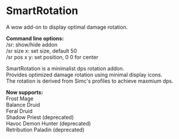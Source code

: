 # SmartRotation
A wow add-on to display optimal damage rotation. 

**Command line options:** \
/sr: show/hide addon \
/sr size x: set size, default 50 \
/sr pos x y: set position, 0 0 for center

SmartRotation is a minimalist dps rotation addon. \
Provides optimized damage rotation using minimal display icons. \
The rotation is derived from Simc's profiles to achieve maxmium dps. 

**Now supports:** \
Frost Mage \
Balance Druid \
Feral Druid \
Shadow Priest (deprecated) \
Havoc Demon Hunter (deprecated) \
Retribution Paladin (deprecated) 
